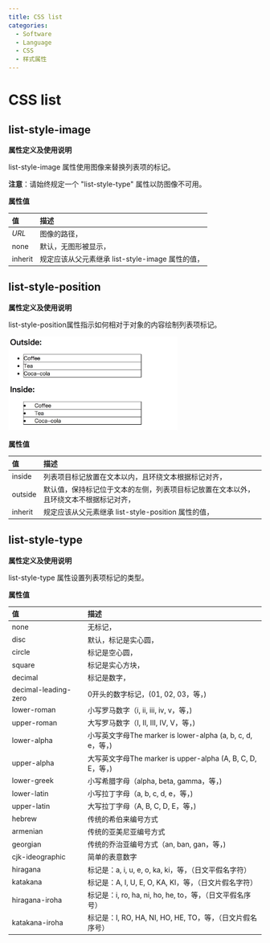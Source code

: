 ```yaml
---
title: CSS list
categories:
  - Software
  - Language
  - CSS
  - 样式属性
---
```

# CSS list

## list-style-image

**属性定义及使用说明**

list-style-image 属性使用图像来替换列表项的标记。

**注意**：请始终规定一个 "list-style-type" 属性以防图像不可用。

**属性值**

| 值      | 描述                                             |
| :------ | :----------------------------------------------- |
| *URL*   | 图像的路径，                                     |
| none    | 默认，无图形被显示，                             |
| inherit | 规定应该从父元素继承 list-style-image 属性的值， |

## list-style-position

**属性定义及使用说明**

list-style-position属性指示如何相对于对象的内容绘制列表项标记。

<img src="https://raw.githubusercontent.com/LuShan123888/Files/main/Pictures/2020-12-10-E3EA5DE4-B898-450C-BE58-D2EBC1C70D8E.jpg" alt="img" style="zoom:33%;" />

**属性值**

| 值      | 描述                                                         |
| :------ | :----------------------------------------------------------- |
| inside  | 列表项目标记放置在文本以内，且环绕文本根据标记对齐，         |
| outside | 默认值，保持标记位于文本的左侧，列表项目标记放置在文本以外，且环绕文本不根据标记对齐， |
| inherit | 规定应该从父元素继承 list-style-position 属性的值，          |

## list-style-type

**属性定义及使用说明**

list-style-type 属性设置列表项标记的类型。

**属性值**

| 值                   | 描述                                                        |
| :------------------- | :---------------------------------------------------------- |
| none                 | 无标记，                                                    |
| disc                 | 默认，标记是实心圆，                                        |
| circle               | 标记是空心圆，                                              |
| square               | 标记是实心方块，                                            |
| decimal              | 标记是数字，                                                |
| decimal-leading-zero | 0开头的数字标记，(01, 02, 03，等，)                         |
| lower-roman          | 小写罗马数字（i, ii, iii, iv, v，等，)                       |
| upper-roman          | 大写罗马数字（I, II, III, IV, V，等，)                       |
| lower-alpha          | 小写英文字母The marker is lower-alpha (a, b, c, d, e，等，) |
| upper-alpha          | 大写英文字母The marker is upper-alpha (A, B, C, D, E，等，) |
| lower-greek          | 小写希腊字母（alpha, beta, gamma，等，)                      |
| lower-latin          | 小写拉丁字母（a, b, c, d, e，等，)                           |
| upper-latin          | 大写拉丁字母（A, B, C, D, E，等，)                           |
| hebrew               | 传统的希伯来编号方式                                        |
| armenian             | 传统的亚美尼亚编号方式                                      |
| georgian             | 传统的乔治亚编号方式（an, ban, gan，等，)                    |
| cjk-ideographic      | 简单的表意数字                                              |
| hiragana             | 标记是：a, i, u, e, o, ka, ki，等，（日文平假名字符）       |
| katakana             | 标记是：A, I, U, E, O, KA, KI，等，（日文片假名字符）       |
| hiragana-iroha       | 标记是：i, ro, ha, ni, ho, he, to，等，（日文平假名序号）   |
| katakana-iroha       | 标记是：I, RO, HA, NI, HO, HE, TO，等，（日文片假名序号）   |